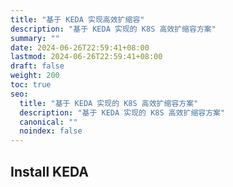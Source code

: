 ```yaml
---
title: "基于 KEDA 实现高效扩缩容"
description: "基于 KEDA 实现的 K8S 高效扩缩容方案"
summary: ""
date: 2024-06-26T22:59:41+08:00
lastmod: 2024-06-26T22:59:41+08:00
draft: false
weight: 200
toc: true
seo:
  title: "基于 KEDA 实现的 K8S 高效扩缩容方案"
  description: "基于 KEDA 实现的 K8S 高效扩缩容方案"
  canonical: ""
  noindex: false
---
```


## Install KEDA
